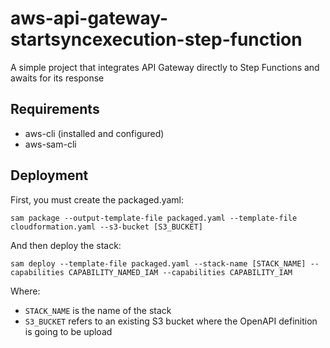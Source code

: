 # aws-api-gateway-startsyncexecution-step-function
A simple project that integrates API Gateway directly to Step Functions and awaits for its response

## Requirements

- aws-cli (installed and configured)
- aws-sam-cli

## Deployment

First, you must create the packaged.yaml:

`sam package --output-template-file packaged.yaml --template-file cloudformation.yaml --s3-bucket [S3_BUCKET]`

And then deploy the stack:

`sam deploy --template-file packaged.yaml --stack-name [STACK_NAME] --capabilities CAPABILITY_NAMED_IAM --capabilities CAPABILITY_IAM`

Where:

- `STACK_NAME` is the name of the stack
- `S3_BUCKET` refers to an existing S3 bucket where the OpenAPI definition is going to be upload
